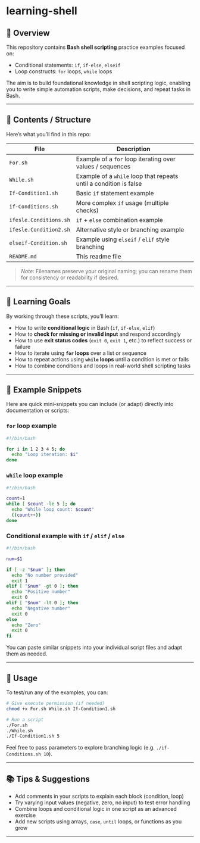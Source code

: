 # learning-shell

## 📘 Overview

This repository contains **Bash shell scripting** practice examples focused on:

- Conditional statements: `if`, `if-else`, `elseif`
- Loop constructs: `for` loops, `while` loops

The aim is to build foundational knowledge in shell scripting logic, enabling you to write simple automation scripts, make decisions, and repeat tasks in Bash.

---

## 🧩 Contents / Structure

Here’s what you’ll find in this repo:

| File | Description |
|---|---|
| `For.sh` | Example of a `for` loop iterating over values / sequences |
| `While.sh` | Example of a `while` loop that repeats until a condition is false |
| `If-Condition1.sh` | Basic `if` statement example |
| `if-Conditions.sh` | More complex `if` usage (multiple checks) |
| `ifesle.Conditions.sh` | `if` + `else` combination example |
| `ifesle.Condition2.sh` | Alternative style or branching example |
| `elseif-Condition.sh` | Example using `elseif` / `elif` style branching |
| `README.md` | This readme file |

> *Note*: Filenames preserve your original naming; you can rename them for consistency or readability if desired.

---

## 🎯 Learning Goals

By working through these scripts, you’ll learn:

- How to write **conditional logic** in Bash (`if`, `if-else`, `elif`)  
- How to **check for missing or invalid input** and respond accordingly  
- How to use **exit status codes** (`exit 0`, `exit 1`, etc.) to reflect success or failure  
- How to iterate using **`for` loops** over a list or sequence  
- How to repeat actions using **`while` loops** until a condition is met or fails  
- How to combine conditions and loops in real-world shell scripting tasks  

---

## 🧪 Example Snippets

Here are quick mini-snippets you can include (or adapt) directly into documentation or scripts:

### `for` loop example

```bash
#!/bin/bash

for i in 1 2 3 4 5; do
  echo "Loop iteration: $i"
done
````

### `while` loop example

```bash
#!/bin/bash

count=1
while [ $count -le 5 ]; do
  echo "While loop count: $count"
  ((count++))
done
```

### Conditional example with `if` / `elif` / `else`

```bash
#!/bin/bash

num=$1

if [ -z "$num" ]; then
  echo "No number provided"
  exit 1
elif [ "$num" -gt 0 ]; then
  echo "Positive number"
  exit 0
elif [ "$num" -lt 0 ]; then
  echo "Negative number"
  exit 0
else
  echo "Zero"
  exit 0
fi
```

You can paste similar snippets into your individual script files and adapt them as needed.

---

## 🚀 Usage

To test/run any of the examples, you can:

```bash
# Give execute permission (if needed)
chmod +x For.sh While.sh If-Condition1.sh

# Run a script
./For.sh
./While.sh
./If-Condition1.sh 5
```

Feel free to pass parameters to explore branching logic (e.g. `./if-Conditions.sh 10`).

---

## 📚 Tips & Suggestions

* Add comments in your scripts to explain each block (condition, loop)
* Try varying input values (negative, zero, no input) to test error handling
* Combine loops and conditional logic in one script as an advanced exercise
* Add new scripts using arrays, `case`, `until` loops, or functions as you grow

---

